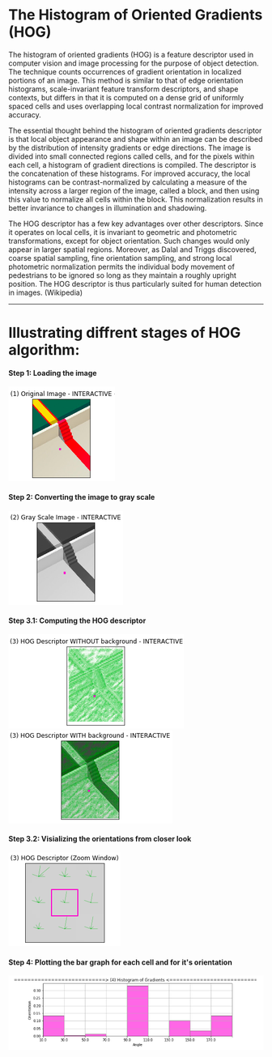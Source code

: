 # The Histogram of Oriented Gradients (HOG)

The histogram of oriented gradients (HOG) is a feature descriptor used in computer vision and image processing for the purpose of object detection. The technique counts occurrences of gradient orientation in localized portions of an image. This method is similar to that of edge orientation histograms, scale-invariant feature transform descriptors, and shape contexts, but differs in that it is computed on a dense grid of uniformly spaced cells and uses overlapping local contrast normalization for improved accuracy.

The essential thought behind the histogram of oriented gradients descriptor is that local object appearance and shape within an image can be described by the distribution of intensity gradients or edge directions. The image is divided into small connected regions called cells, and for the pixels within each cell, a histogram of gradient directions is compiled. The descriptor is the concatenation of these histograms. For improved accuracy, the local histograms can be contrast-normalized by calculating a measure of the intensity across a larger region of the image, called a block, and then using this value to normalize all cells within the block. This normalization results in better invariance to changes in illumination and shadowing.

The HOG descriptor has a few key advantages over other descriptors. Since it operates on local cells, it is invariant to geometric and photometric transformations, except for object orientation. Such changes would only appear in larger spatial regions. Moreover, as Dalal and Triggs discovered, coarse spatial sampling, fine orientation sampling, and strong local photometric normalization permits the individual body movement of pedestrians to be ignored so long as they maintain a roughly upright position. The HOG descriptor is thus particularly suited for human detection in images. (Wikipedia)

<hr>

# Illustrating diffrent stages of HOG algorithm:

#### Step 1: Loading the image
<img src = './Assets/1.png'>

#### Step 2: Converting the image to gray scale
<img src = './Assets/2.png'>

#### Step 3.1: Computing the HOG descriptor
<img src = './Assets/3.png'>
<img src = './Assets/4.png'>

#### Step 3.2: Visializing the orientations from closer look
<img src = './Assets/5.png'>

#### Step 4: Plotting the bar graph for each cell and for it's orientation
<img src = './Assets/6.png'>
